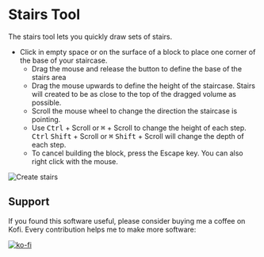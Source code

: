 # Stairs Tool

The stairs tool lets you quickly draw sets of stairs.

* Click in empty space or on the surface of a block to place one corner of the base of your staircase.
     * Drag the mouse and release the button to define the base of the stairs area
     * Drag the mouse upwards to define the height of the staircase.  Stairs will created to be as close to the top of the dragged volume as possible.
     * Scroll the mouse wheel to change the direction the staircase is pointing.
     * Use <kbd>Ctrl</kbd> + Scroll or <kbd>⌘</kbd> + Scroll to change the height of each step. <kbd>Ctrl</kbd> <kbd>Shift</kbd> + Scroll or <kbd>⌘</kbd> <kbd>Shift</kbd> + Scroll will change the depth of each step.
     * To cancel building the block, press the Escape key.  You can also right click with the mouse.

![Create stairs](create_stairs.gif)


## Support

If you found this software useful, please consider buying me a coffee on Kofi.  Every contribution helps me to make more software:

[![ko-fi](https://ko-fi.com/img/githubbutton_sm.svg)](https://ko-fi.com/Y8Y43J6OB)
